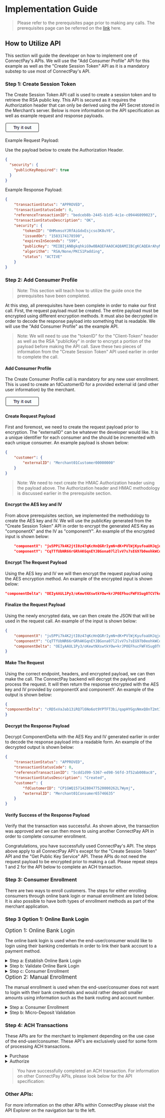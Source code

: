 # Implementation Guide  
> Please refer to the prerequisites page prior to making any calls. The prerequisites page can be referred on the [link]() here. 
## How to Utilize API
This section will guide the developer on how to implement one of ConnectPay's APIs. We will use the "Add Consumer Profile" API for this example as well as the "Create Session Token" API as it is a mandatory substep to use most of ConnectPay's API.

###  Step 1: Create Session Token
<p>
The Create Session Token API call is used to create a session token and to retrieve the RSA public key. This API is secured as it requires the Authorization header that can only be derived using the API Secret stored in the Merchant’s server. Below is more information on the API specification as well as example request and response payloads. <p>

[![](/assets/images/button.png '')](https://qa-developer.fiserv.com/product/ConnectPay/api/?type=post&path=/security/createsessiontoken&branch=develop&version=1.0.0)


Example Request Payload:

Use the payload below to create the Authorization Header.
```json
{
  "security": {
    "publicKeyRequired": true
  }
}
```

Example Response Payload:
```json
{
    "transactionStatus": "APPROVED",
    "transactionStatusCode": 0,
    "referenceTransactionID": "bedceb8b-2445-b1d5-4c1e-c09446099023",
    "transactionStatusDescription": "OK",
    "security": {
        "tokenID": "0HMxmsoYJRfAiGdxEsjcso3K8uY6",
        "issuedOn": "1583174178590",
        "expiresInSeconds": "599",
        "publicKey": "MIIBIjANBgkqhkiG9w0BAQEFAAOCAQ8AMIIBCgKCAQEArAhyMQmqTL798rKAixN9jtnp4SFF5PVpqc/HKNprSSoaANsnpJLSTRLFMCuQIa2dcgFZM+nSPvSCGowD65/tMWBHTWfeXiSV1xWmhPdEQRocmUaRp3HoEO3RU1n5os9jQLMGEcyxopgtTvUydJSrjLWNGcC9UC50HIEBEOBqycRvqlI/oRO1oBIx8UPAe/dGKTO8Bx8f6J4Lyi5ilW0gFFYSni/Krg/fMrxu6luyGmBOr2H9zy6fv+8dLQd0LEoOAaZ/2RLfcTPnheyV7eUOvOS4DGISiQBRpXyu9Zlo1B3GbiXX8NkfCo2ByDq+6gELji7Tr+gT+zuj+5H12eQIDAQAB",
        "algorithm": "RSA/None/PKCS1Padding",
        "status": "ACTIVE"
    }
}
```
### Step 2: Add Consumer Profile
> Note: This section will teach how to utilize the guide once the prerequisites have been completed.

At this step, all prerequisites have been complete in order to make our first call. First, the request payload must be created. The entire payload must be encrypted using different encryption methods. It must also be decrypted in order to decode the response payload into something that is readable. We will use the "Add Consumer Profile" as the example API. 

> Note: We will need to use the "tokenID" for the "Client-Token" header as well as the RSA "publicKey" in order to encrypt a portion of the payload before making the API call. Save these two pieces of information from the "Create Session Token" API used earlier in order to complete the call.


#### Add Consumer Profile
The Create Consumer Profile call is mandatory for any new user enrollment. This is used to create an fdCustomerID for a provided external id (and other user information) by the merchant. <p>

[![](/assets/images/button.png '')](https://qa-developer.fiserv.com/product/ConnectPay/api/?type=post&path=/consumerprofile/add&branch=develop&version=1.0.0)

#### Create Request Payload
First and foremost, we need to create the request payload prior to encryption. The "externalID" can be whatever the developer would like. It is a unique identifier for each consumer and the should be incremented with each unique consumer. An example payload is shown below:
```json
{
    "customer": {
        "externalID": "Merchant01Customer00000000"
    }
}
```

>Note: We need to next create the HMAC Authorization header using the payload above. The Authorization header and HMAC methodology is discussed earlier in the prerequisite section.

#### Encrypt the AES key and IV
From above prerequisites section, we implemented the methodology to create the AES key and IV. We will use the publicKey generated from the "Create Session Token" API in order to encrypt the generated AES Key as "componentX" and the IV as "componentY". An example of the encrypted input is shown below:
```json
    "componentX": "ju5PPi7k4K2jtI0z47qKcHnQGRrIymN+dK+PVlWjKyufoaUHJqjqOAbjsQZ0q3sLciBkEVWm5jGbWQoGf2e9Us+yfYu8ua2hz3wOIRSymHdx8qKuoexQiKhLWnp/GAL0+TIdzb/CvNijuJkOe1XSzEoFdFjYgRNMV8LJM3G/izn48kZm9gexM/iJenJyzwFoqXJc7EcWrC3C0RlkBF5jTgZzTGCvBpxDq4pw3CjFDsGvFy5Gg26B1KRcRDctrFpLV697QAW//hWyS91NYB68S3TIo/B6/LfUjj9bOY3fM+i+5BY2oV7zbLLyvA+CKfLFRBoXtevfBJyndrUDFD0EBA==",
    "componentY": "CqTTfUbNR66rGRhAKGqnEYJBGona07l2lvV7s7sEG97b0eohkWCqcw/XhCSy2+A6rYxhhuvvQ+orjfmCzssIl4Uz+4gu3GE3lfMGeykjRuhipyV+fjnjOBcw/VDOg3IXffr4Oe/isRYTZ5gp0uht89Rpu9VXfWktKH5uEJiZdNyD9TY+xZ2Ekwc6trDjTSFPbxVNaITJGqMBFsuWXGcHvaqoo6bC7Q9r/pVsUHq5KDdoi0zuW+xBilMxk/hZE8fBifXkUZ+KGGibyHlseh/uH9U32UHgvyVSsiUjI1j44WNulRnvfN7Mi5HozJTiYbX2iGrL5QQLKkQIWQPWV37VgQ=="
```

#### Encrypt The Request Payload
Using the AES key and IV we will then encrypt the request payload using the AES encryption method. An example of the encrypted input is shown below:
```json
"componentDelta": "OEIyAAUL1Py3/oKewtNXswtkYOw+krJP0EFhucFWFXSug0TCV7kqL67Mk5PTzVqNWTAyPl0lK6ac2EBK3kxskC6WpzpJI4qSv7/9JSfQ7zAYUiKAKPobIXpHAJ7BuHSMlMkv/6UTJvdIRsgDaqfAbD5pqG5KDbRzXpzmLIpVJnGyPCkwwm+F36wGbe1ccuvzDHNL77e6XSmm2LpzO/NAGJRjMGXdLQ9XKFvjr/gK0ruO2gdqglomlvy3MG8BSvLCAYkOL1CAB4wF8ovsfpOAAV92KRdqxeMISntCc0/Fxg7fs9JILmn4ZkgiSgha1CsN"
```

#### Finalize the Request Payload
Using the newly encrypted data, we can then create the JSON that will be used in the request call. An example of the input is shown below:
```json
{
    "componentX": "ju5PPi7k4K2jtI0z47qKcHnQGRrIymN+dK+PVlWjKyufoaUHJqjqOAbjsQZ0q3sLciBkEVWm5jGbWQoGf2e9Us+yfYu8ua2hz3wOIRSymHdx8qKuoexQiKhLWnp/GAL0+TIdzb/CvNijuJkOe1XSzEoFdFjYgRNMV8LJM3G/izn48kZm9gexM/iJenJyzwFoqXJc7EcWrC3C0RlkBF5jTgZzTGCvBpxDq4pw3CjFDsGvFy5Gg26B1KRcRDctrFpLV697QAW//hWyS91NYB68S3TIo/B6/LfUjj9bOY3fM+i+5BY2oV7zbLLyvA+CKfLFRBoXtevfBJyndrUDFD0EBA==",
    "componentY": "CqTTfUbNR66rGRhAKGqnEYJBGona07l2lvV7s7sEG97b0eohkWCqcw/XhCSy2+A6rYxhhuvvQ+orjfmCzssIl4Uz+4gu3GE3lfMGeykjRuhipyV+fjnjOBcw/VDOg3IXffr4Oe/isRYTZ5gp0uht89Rpu9VXfWktKH5uEJiZdNyD9TY+xZ2Ekwc6trDjTSFPbxVNaITJGqMBFsuWXGcHvaqoo6bC7Q9r/pVsUHq5KDdoi0zuW+xBilMxk/hZE8fBifXkUZ+KGGibyHlseh/uH9U32UHgvyVSsiUjI1j44WNulRnvfN7Mi5HozJTiYbX2iGrL5QQLKkQIWQPWV37VgQ==",
    "componentDelta": "OEIyAAUL1Py3/oKewtNXswtkYOw+krJP0EFhucFWFXSug0TCV7kqL67Mk5PTzVqNWTAyPl0lK6ac2EBK3kxskC6WpzpJI4qSv7/9JSfQ7zAYUiKAKPobIXpHAJ7BuHSMlMkv/6UTJvdIRsgDaqfAbD5pqG5KDbRzXpzmLIpVJnGyPCkwwm+F36wGbe1ccuvzDHNL77e6XSmm2LpzO/NAGJRjMGXdLQ9XKFvjr/gK0ruO2gdqglomlvy3MG8BSvLCAYkOL1CAB4wF8ovsfpOAAV92KRdqxeMISntCc0/Fxg7fs9JILmn4ZkgiSgha1CsN"
}
```

#### Make The Request
Using the correct endpoint, headers, and encrypted payload, we can then make the call. The ConnectPay backend will decrypt the payload and process the request. It will then return the response encrypted with the AES key and IV provided by componentX and componentY. An example of the output is shown below:
```json
{
"componentDelta": "cRD5xVaJab13iRQ7l6No6ot9YPTFT3bi/qapHYGgsNmxQ8nT2mtIz7uLLHz5kdp5JEmDjiP1dXMNPg8jP5rIZQf/5dtMfFLq7YL7FQY/boTsd7BoJg7reDeeAk6l9+76gaSAZMIRJGYS4fhy1bgClx2jIeWo4fLlfildeHnghCU1ElR8XhFi3oyd8hU+YEpDENP5IJJMVxjnYChuFX8paVy/SAYFMESBXSTIgPi6Y/kJc/bswlxaa9Yei4GnD+Ny1laVs4HqJp32JJ+NHJIYdZr5117AY0JJxJ9oudnkK6J8oPnnXhLCBGxNCRDJG3AVLRxDnQcds/cSiwAVREHr4nn848IEsUb27wJR7SiDxVaELxme9CNZ1dB0tPYQ1wux3ymWtnUgLfVRFsHH3EeucbHv8uIc8dxcwxZReROzVS8="
}
```

#### Decrypt the Response Payload
Decrypt ComponentDelta with the AES Key and IV generated earlier in order to decode the response payload into a readable form. An example of the decrypted output is shown below:
```json
{
    "transactionStatus": "APPROVED",
    "transactionStatusCode": 0,
    "referenceTransactionID": "5cdd1d99-5367-ed98-56fd-3f52ab008ac8",
    "transactionStatusDescription": "Created",
    "customer": {
        "fdCustomerID": "CP1GWQ15714280477520000262L7Wymj",
        "externalID": "Merchant01Consumer65746635"
    }
}
```

#### Verify Success of the Response Payload
Verify that the transaction was successful. As shown above, the transaction was approved and we can then move to using another ConnectPay API in order to complete consumer enrollment.

Congratulations, you have successfully used ConnectPay's API. The steps above apply to all ConnectPay API's except for the "Create Session Token" API and the "Get Public Key Service" API. These APIs do not need the request payload to be encrypted prior to making a call. Please repeat steps 1 and 2 for the API below to complete an ACH transaction.

### Step 3: Consumer Enrollment
There are two ways to enroll customers. The steps for either enrolling consumers through online bank login or manual enrollment are listed below. It is also possible to have both types of enrollment methods as part of the merchant application. 

<!--
type: tab
titles: Online Bank Login, Manual Enrollment
-->

### Step 3 Option 1: Online Bank Login


<span style="font-size: 1.25em; color: var(--bs-heading-color)">
Option 1: Online Bank Login
</span>

The online bank login is used when the end-user/consumer would like to login using their banking credentials in order to link their bank account to a payment method.
<details>
<summary>Step a: Establish Online Bank Login</summary>
<br>
Use this as the first step in online bank login process. The output from this service needs to be passed to online bank login processor to initiate the bank login IFRAME.<p>

[![](/assets/images/button.png '')](https://qa-developer.fiserv.com/product/ConnectPay/api/?type=post&path=/onlinebanklogin/establish&branch=develop&version=1.0.0)
</details>

<details>
<summary>Step b: Validate Online Bank Login</summary>
<br>
Use this method to after consumer has completed bank selection process, to pull all consumer information available on bank records to be displayed on consumer’s screen Consumer can view and edit the enrollment form prepopulated with the data from above step. Bank information is the only set of fields which should be not editable. <p>

[![](/assets/images/button.png '')](https://qa-developer.fiserv.com/product/ConnectPay/api/?type=post&path=/onlinebanklogin/validate&branch=develop&version=1.0.0)
</details>
<details>
<summary>Step c: Consumer Enrollment</summary>
<br>
The Consumer Enrollment call is for any new consumer enrollment purpose. This is used to perform a ConnectPay enrollment process for a provided consumer details payload. This API is secured, as it requires the Authorization header that can only be derived using the API Secret stored in the Merchant’s web server. <p>

[![](/assets/images/button.png '')](https://qa-developer.fiserv.com/product/ConnectPay/api/?type=post&path=/consumerprofile/enrollment&branch=develop&version=1.0.0)
</details>

<!--
type: tab
-->

<span style="font-size: 1.25em; color: var(--bs-heading-color)">
Option 2: Manual Enrollment
</span>

The manual enrollment is used when the end-user/consumer does not want to login with their bank credentials and would rather deposit smaller amounts using information such as the bank routing and account number.
<details>
<summary>Step a: Consumer Enrollment</summary>
<br>
The Consumer Enrollment call is for any new consumer enrollment purpose. This is used to perform a ConnectPay enrollment process for a provided consumer details payload. This API is secured, as it requires the Authorization header that can only be derived using the API Secret stored in the Merchant’s web server. <p>

[![](/assets/images/button.png '')](https://qa-developer.fiserv.com/product/ConnectPay/api/?type=post&path=/consumerprofile/enrollment&branch=develop&version=1.0.0)
</details>

<details>
<summary>Step b: Micro-Deposit Validation</summary>
<br>
Use this method to complete micro deposit validation to authenticate your bank account after a manual enrollment.ConnectPayAPI Direct Integration Guide. Kindly note it might take a few days for the micro deposits to appear on your bank account. Once bank account is successfully authenticated, the ACH payment option gets activated for transaction. For MAS to ConnectPayAPI Server call, MAS needs to pass the fdAccountID in payload request. <p>

[![](/assets/images/button.png '')]()
</details>

<!-- type: tab-end -->


### Step 4: ACH Transactions
These APIs are for the merchant to implement depending on the use case of the end-user/consumer. These API's are exclusively used for some form of processing ACH transactions.
<details>
<summary>Purchase</summary>
<br>
Merchants who want to process ACH Transactions through FirstAPI must make server-to-server calls and pass necessary encrypted payload as required for that particular case. Use this to initiate purchase/sale transaction request where final amount is known. <p>

[![](/assets/images/button.png '')](https://qa-developer.fiserv.com/product/ConnectPay/api/?type=post&path=/transaction/purchase&branch=develop&version=1.0.0)
</details>

<details>
<summary>Authorize</summary>
<br>
Merchants who want to process ACH Transactions through FirstAPI must make server-to-server calls and pass necessary encrypted payload as required for that particular case. Use this to initiate purchase/sale transaction request where final amount is known. <p>

[![](/assets/images/button.png '')](https://qa-developer.fiserv.com/product/ConnectPay/api/?type=post&path=/transaction/authorize&branch=develop&version=1.0.0)
</details>


>You have successfully completed an ACH transaction. For information on other ConnectPay APIs, please look below for the API specification:


### Other APIs:
For more information on the other APIs within ConnectPay please visit the API Explorer on the navigation bar to the left.
